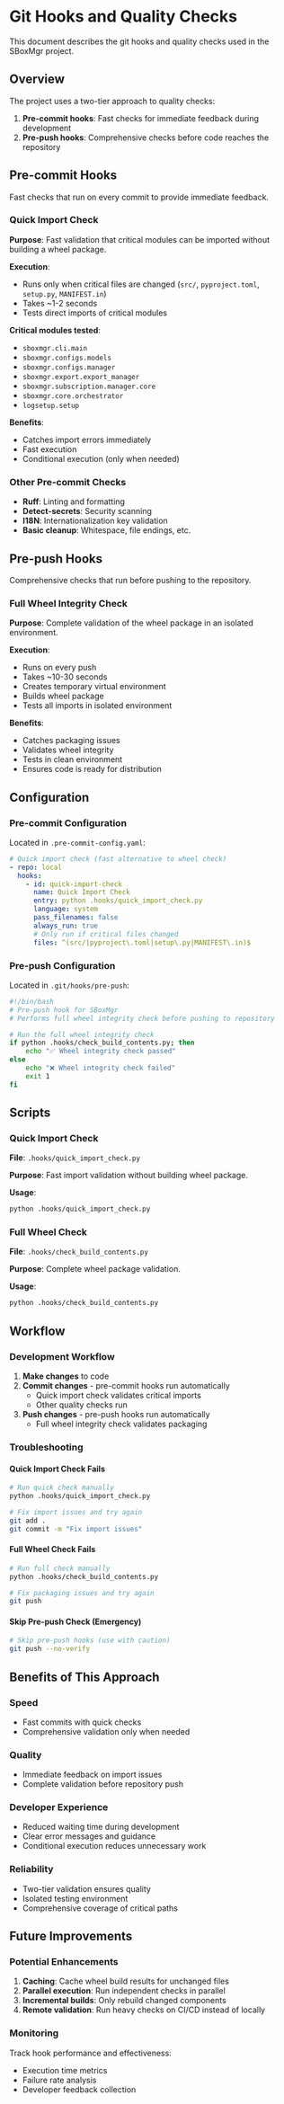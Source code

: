 # Git Hooks and Quality Checks

This document describes the git hooks and quality checks used in the SBoxMgr project.

## Overview

The project uses a two-tier approach to quality checks:

1. **Pre-commit hooks**: Fast checks for immediate feedback during development
2. **Pre-push hooks**: Comprehensive checks before code reaches the repository

## Pre-commit Hooks

Fast checks that run on every commit to provide immediate feedback.

### Quick Import Check

**Purpose**: Fast validation that critical modules can be imported without building a wheel package.

**Execution**:
- Runs only when critical files are changed (`src/`, `pyproject.toml`, `setup.py`, `MANIFEST.in`)
- Takes ~1-2 seconds
- Tests direct imports of critical modules

**Critical modules tested**:
- `sboxmgr.cli.main`
- `sboxmgr.configs.models`
- `sboxmgr.configs.manager`
- `sboxmgr.export.export_manager`
- `sboxmgr.subscription.manager.core`
- `sboxmgr.core.orchestrator`
- `logsetup.setup`

**Benefits**:
- Catches import errors immediately
- Fast execution
- Conditional execution (only when needed)

### Other Pre-commit Checks

- **Ruff**: Linting and formatting
- **Detect-secrets**: Security scanning
- **I18N**: Internationalization key validation
- **Basic cleanup**: Whitespace, file endings, etc.

## Pre-push Hooks

Comprehensive checks that run before pushing to the repository.

### Full Wheel Integrity Check

**Purpose**: Complete validation of the wheel package in an isolated environment.

**Execution**:
- Runs on every push
- Takes ~10-30 seconds
- Creates temporary virtual environment
- Builds wheel package
- Tests all imports in isolated environment

**Benefits**:
- Catches packaging issues
- Validates wheel integrity
- Tests in clean environment
- Ensures code is ready for distribution

## Configuration

### Pre-commit Configuration

Located in `.pre-commit-config.yaml`:

```yaml
# Quick import check (fast alternative to wheel check)
- repo: local
  hooks:
    - id: quick-import-check
      name: Quick Import Check
      entry: python .hooks/quick_import_check.py
      language: system
      pass_filenames: false
      always_run: true
      # Only run if critical files changed
      files: ^(src/|pyproject\.toml|setup\.py|MANIFEST\.in)$
```

### Pre-push Configuration

Located in `.git/hooks/pre-push`:

```bash
#!/bin/bash
# Pre-push hook for SBoxMgr
# Performs full wheel integrity check before pushing to repository

# Run the full wheel integrity check
if python .hooks/check_build_contents.py; then
    echo "✅ Wheel integrity check passed"
else
    echo "❌ Wheel integrity check failed"
    exit 1
fi
```

## Scripts

### Quick Import Check

**File**: `.hooks/quick_import_check.py`

**Purpose**: Fast import validation without building wheel package.

**Usage**:
```bash
python .hooks/quick_import_check.py
```

### Full Wheel Check

**File**: `.hooks/check_build_contents.py`

**Purpose**: Complete wheel package validation.

**Usage**:
```bash
python .hooks/check_build_contents.py
```

## Workflow

### Development Workflow

1. **Make changes** to code
2. **Commit changes** - pre-commit hooks run automatically
   - Quick import check validates critical imports
   - Other quality checks run
3. **Push changes** - pre-push hooks run automatically
   - Full wheel integrity check validates packaging

### Troubleshooting

#### Quick Import Check Fails

```bash
# Run quick check manually
python .hooks/quick_import_check.py

# Fix import issues and try again
git add .
git commit -m "Fix import issues"
```

#### Full Wheel Check Fails

```bash
# Run full check manually
python .hooks/check_build_contents.py

# Fix packaging issues and try again
git push
```

#### Skip Pre-push Check (Emergency)

```bash
# Skip pre-push hooks (use with caution)
git push --no-verify
```

## Benefits of This Approach

### Speed
- Fast commits with quick checks
- Comprehensive validation only when needed

### Quality
- Immediate feedback on import issues
- Complete validation before repository push

### Developer Experience
- Reduced waiting time during development
- Clear error messages and guidance
- Conditional execution reduces unnecessary work

### Reliability
- Two-tier validation ensures quality
- Isolated testing environment
- Comprehensive coverage of critical paths

## Future Improvements

### Potential Enhancements

1. **Caching**: Cache wheel build results for unchanged files
2. **Parallel execution**: Run independent checks in parallel
3. **Incremental builds**: Only rebuild changed components
4. **Remote validation**: Run heavy checks on CI/CD instead of locally

### Monitoring

Track hook performance and effectiveness:
- Execution time metrics
- Failure rate analysis
- Developer feedback collection
